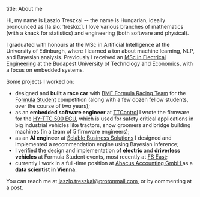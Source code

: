 title: About me
    
Hi, my name is Laszlo Treszkai -- the name is Hungarian, ideally pronounced as [la:sloː ˈtreskɒɪ]. I love various branches of mathematics (with a knack for statistics) and engineering (both software and physical).

I graduated with honours at the MSc in Artificial Intelligence at the University of Edinburgh, where I learned a ton about machine learning, NLP, and Bayesian analysis. Previously I received an [MSc in Electrical Engineering](https://www.mit.bme.hu/eng/) at the Budapest University of Technology and Economics, with a focus on embedded systems.

Some projects I worked on:
 - designed and **built a race car** with [BME Formula Racing Team](frt.bme.hu) for the [Formula Student](https://www.formulastudent.de) competition (along with a few dozen fellow students, over the course of two years);
 - as an **embedded software engineer** at [TTControl](ttcontrol.com) I wrote the firmware for the [HY-TTC 500 ECU](https://www.ttcontrol.com/products/electronic-control-units/safety-certified-controllers/hy-ttc-500-family/), which is used for safety critical applications in big industrial vehicles like tractors, snow groomers and bridge building machines (in a team of 5 firmware engineers);
 - as an **AI engineer** at [Sclable Business Solutions](https://sclable.com/en/) I designed and implemented a recommendation engine using Bayesian inference;
 - I verified the design and implementation of **electric** and **driverless vehicles** at Formula Student events, most recently at [FS East](https://fseast.eu/gallery-2019/);
 - currently I work in a full-time position at [Abacus Accounting GmbH ](https://abacus.ac/en/) as a **data scientist in Vienna**.

You can reach me at laszlo.treszkai@protonmail.com, or by commenting at a post.
